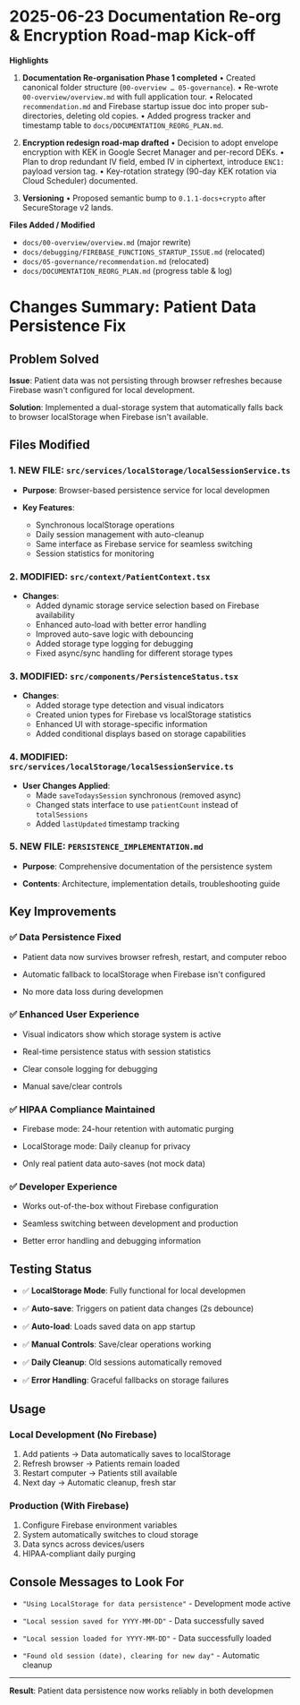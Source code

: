 # 2025-06-23  Documentation Re-org & Encryption Road-map Kick-off

**Highlights**
1. **Documentation Re-organisation Phase 1 completed**
   • Created canonical folder structure (`00-overview … 05-governance`).
   • Re-wrote `00-overview/overview.md` with full application tour.
   • Relocated `recommendation.md` and Firebase startup issue doc into proper sub-directories, deleting old copies.
   • Added progress tracker and timestamp table to `docs/DOCUMENTATION_REORG_PLAN.md`.

2. **Encryption redesign road-map drafted**
   • Decision to adopt envelope encryption with KEK in Google Secret Manager and per-record DEKs.
   • Plan to drop redundant IV field, embed IV in ciphertext, introduce `ENC1:` payload version tag.
   • Key-rotation strategy (90-day KEK rotation via Cloud Scheduler) documented.

3. **Versioning**
   • Proposed semantic bump to `0.1.1-docs+crypto` after SecureStorage v2 lands.

**Files Added / Modified**
- `docs/00-overview/overview.md` (major rewrite)
- `docs/debugging/FIREBASE_FUNCTIONS_STARTUP_ISSUE.md` (relocated)
- `docs/05-governance/recommendation.md` (relocated)
- `docs/DOCUMENTATION_REORG_PLAN.md` (progress table & log)

# Changes Summary: Patient Data Persistence Fix

## Problem Solved

**Issue**: Patient data was not persisting through browser refreshes because
Firebase wasn't configured for local development.

**Solution**: Implemented a dual-storage system that automatically falls back
to browser localStorage when Firebase isn't available.

## Files Modified

### 1. **NEW FILE**: `src/services/localStorage/localSessionService.ts`

- **Purpose**: Browser-based persistence service for local developmen

- **Key Features**:
  - Synchronous localStorage operations
  - Daily session management with auto-cleanup
  - Same interface as Firebase service for seamless switching
  - Session statistics for monitoring

### 2. **MODIFIED**: `src/context/PatientContext.tsx`

- **Changes**:
  - Added dynamic storage service selection based on Firebase availability
  - Enhanced auto-load with better error handling
  - Improved auto-save logic with debouncing
  - Added storage type logging for debugging
  - Fixed async/sync handling for different storage types

### 3. **MODIFIED**: `src/components/PersistenceStatus.tsx`

- **Changes**:
  - Added storage type detection and visual indicators
  - Created union types for Firebase vs localStorage statistics
  - Enhanced UI with storage-specific information
  - Added conditional displays based on storage capabilities

### 4. **MODIFIED**: `src/services/localStorage/localSessionService.ts`

- **User Changes Applied**:
  - Made `saveTodaysSession` synchronous (removed async)
  - Changed stats interface to use `patientCount` instead of `totalSessions`
  - Added `lastUpdated` timestamp tracking

### 5. **NEW FILE**: `PERSISTENCE_IMPLEMENTATION.md`

- **Purpose**: Comprehensive documentation of the persistence system

- **Contents**: Architecture, implementation details, troubleshooting guide

## Key Improvements

### ✅ **Data Persistence Fixed**

- Patient data now survives browser refresh, restart, and computer reboo

- Automatic fallback to localStorage when Firebase isn't configured

- No more data loss during developmen

### ✅ **Enhanced User Experience**

- Visual indicators show which storage system is active

- Real-time persistence status with session statistics

- Clear console logging for debugging

- Manual save/clear controls

### ✅ **HIPAA Compliance Maintained**

- Firebase mode: 24-hour retention with automatic purging

- LocalStorage mode: Daily cleanup for privacy

- Only real patient data auto-saves (not mock data)

### ✅ **Developer Experience**

- Works out-of-the-box without Firebase configuration

- Seamless switching between development and production

- Better error handling and debugging information

## Testing Status

- ✅ **LocalStorage Mode**: Fully functional for local developmen

- ✅ **Auto-save**: Triggers on patient data changes (2s debounce)

- ✅ **Auto-load**: Loads saved data on app startup

- ✅ **Manual Controls**: Save/clear operations working

- ✅ **Daily Cleanup**: Old sessions automatically removed

- ✅ **Error Handling**: Graceful fallbacks on storage failures

## Usage

### **Local Development** (No Firebase)

1. Add patients → Data automatically saves to localStorage
2. Refresh browser → Patients remain loaded
3. Restart computer → Patients still available
4. Next day → Automatic cleanup, fresh star

### **Production** (With Firebase)

1. Configure Firebase environment variables
2. System automatically switches to cloud storage
3. Data syncs across devices/users
4. HIPAA-compliant daily purging

## Console Messages to Look For

- `"Using LocalStorage for data persistence"` - Development mode active

- `"Local session saved for YYYY-MM-DD"` - Data successfully saved

- `"Local session loaded for YYYY-MM-DD"` - Data successfully loaded

- `"Found old session (date), clearing for new day"` - Automatic cleanup

---

**Result**: Patient data persistence now works reliably in both developmen
